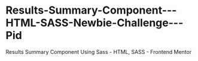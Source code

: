 # Results-Summary-Component---HTML-SASS-Newbie-Challenge---Pid
Results Summary Component Using Sass - HTML, SASS - Frontend Mentor
